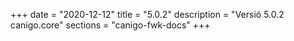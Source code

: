 +++
date        = "2020-12-12"
title       = "5.0.2"
description = "Versió 5.0.2 canigo.core"
sections    = "canigo-fwk-docs"
+++